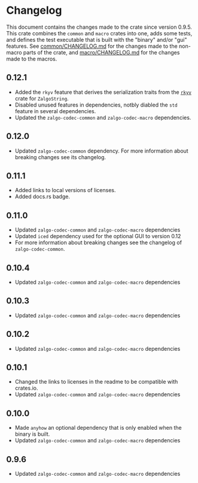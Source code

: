 # Changelog

This document contains the changes made to the crate since version 0.9.5.
This crate combines the `common` and `macro` crates into one, adds some tests,
and defines the test executable that is built with the "binary" and/or "gui" features.
See [common/CHANGELOG.md](../common/CHANGELOG.md) for the changes made to the
non-macro parts of the crate, and [macro/CHANGELOG.md](../macro/CHANGELOG.md)
for the changes made to the macros.

## 0.12.1

- Added the `rkyv` feature that derives the serialization traits from the
 [`rkyv`](https://crates.io/crates/rkyv) crate for `ZalgoString`.
- Disabled unused features in dependencies,
 notbly diabled the `std` feature in several dependencies.
- Updated the `zalgo-codec-common` and `zalgo-codec-macro` dependencies.

## 0.12.0

- Updated `zalgo-codec-common` dependency. For more information about breaking
 changes see its changelog.

## 0.11.1

- Added links to local versions of licenses.  
- Added docs.rs badge.

## 0.11.0

- Updated `zalgo-codec-common` and `zalgo-codec-macro` dependencies
- Updated `iced` dependency used for the optional GUI to version 0.12
- For more information about breaking changes see the changelog of `zalgo-codec-common`.

## 0.10.4

- Updated `zalgo-codec-common` and `zalgo-codec-macro` dependencies

## 0.10.3

- Updated `zalgo-codec-common` and `zalgo-codec-macro` dependencies

## 0.10.2

- Updated `zalgo-codec-common` and `zalgo-codec-macro` dependencies

## 0.10.1

- Changed the links to licenses in the readme to be compatible with crates.io.
- Updated `zalgo-codec-common` and `zalgo-codec-macro` dependencies

## 0.10.0

- Made `anyhow` an optional dependency that is only enabled when the binary is built.
- Updated `zalgo-codec-common` and `zalgo-codec-macro` dependencies

## 0.9.6

- Updated `zalgo-codec-common` and `zalgo-codec-macro` dependencies
